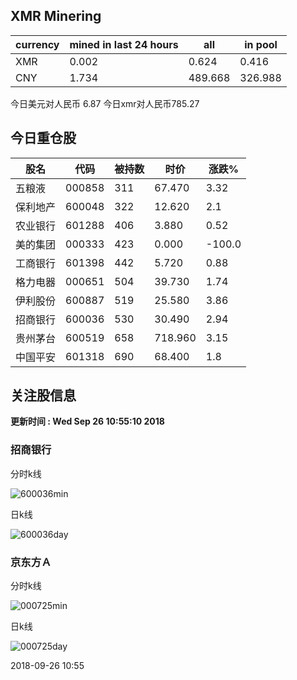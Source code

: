 ## XMR Minering

|currency|mined in last 24 hours|all|in pool|
|---|---|---|---|
|XMR|0.002|0.624|0.416|
|CNY|1.734|489.668|326.988|

今日美元对人民币 6.87	今日xmr对人民币785.27


## 今日重仓股 

|股名|代码|被持数|时价|涨跌%|
|---|---|---|---|---|
|五粮液|000858|311|67.470|3.32|
|保利地产|600048|322|12.620|2.1|
|农业银行|601288|406|3.880|0.52|
|美的集团|000333|423|0.000|-100.0|
|工商银行|601398|442|5.720|0.88|
|格力电器|000651|504|39.730|1.74|
|伊利股份|600887|519|25.580|3.86|
|招商银行|600036|530|30.490|2.94|
|贵州茅台|600519|658|718.960|3.15|
|中国平安|601318|690|68.400|1.8|

## 关注股信息
**更新时间 : Wed Sep 26 10:55:10 2018**
### 招商银行 
分时k线

![600036min](http://image.sinajs.cn/newchart/min/n/sh600036.gif)

日k线

![600036day](http://image.sinajs.cn/newchart/daily/n/sh600036.gif)

### 京东方Ａ 
分时k线

![000725min](http://image.sinajs.cn/newchart/min/n/sz000725.gif)

日k线

![000725day](http://image.sinajs.cn/newchart/daily/n/sz000725.gif)

2018-09-26 10:55